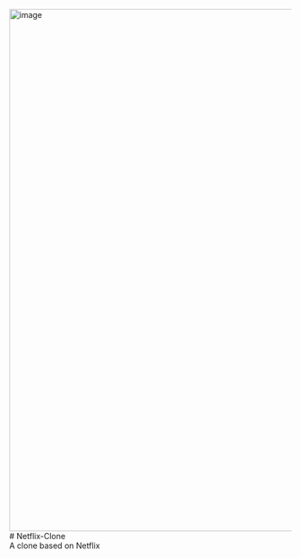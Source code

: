 <img width="933" alt="image" src="https://github.com/Nemo-0904/Netflix-Clone/assets/128208155/4109cd3a-57a9-4904-b910-bfb3c2d38adc"># Netflix-Clone
<br>
A clone based on Netflix

